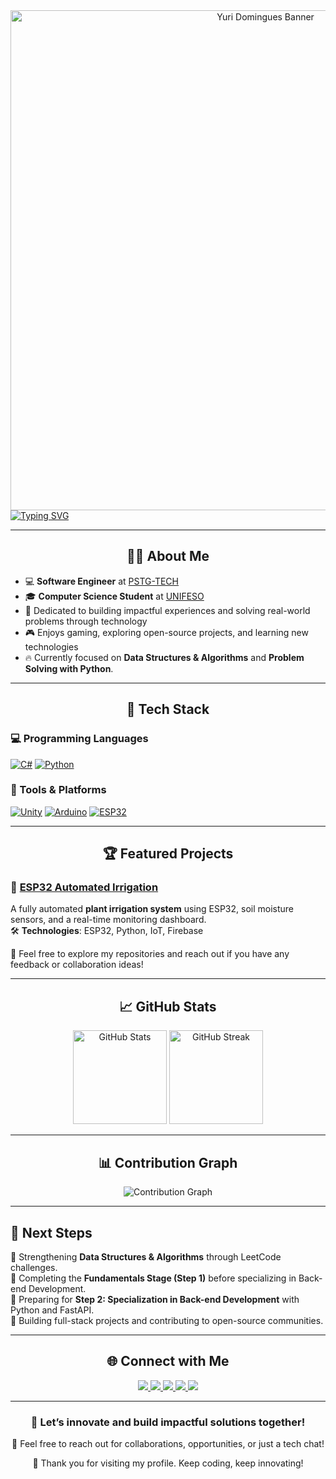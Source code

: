 <div align="center">
  <img src="https://i.imgur.com/QxWn3Ce.png" alt="Yuri Domingues Banner" width="800px" />
</div>

<a href="https://git.io/typing-svg">
  <img src="https://readme-typing-svg.demolab.com?font=Fira+Code&size=25&pause=1000&center=true&vCenter=true&width=500&height=40&lines=Game+Developer;Software+Engineer;Problem+Solver;Lifelong+Learner" alt="Typing SVG" />
</a>

---

<h2 align="center">🙋‍♂️ About Me</h2>

- 💻 **Software Engineer** at [PSTG-TECH](https://pstg.com.br/)  
- 🎓 **Computer Science Student** at [UNIFESO](https://www.unifeso.edu.br)   
- 🎯 Dedicated to building impactful experiences and solving real-world problems through technology  
- 🎮 Enjoys gaming, exploring open-source projects, and learning new technologies  
- 🔥 Currently focused on **Data Structures & Algorithms** and **Problem Solving with Python**.

---

<h2 align="center">🚀 Tech Stack</h2>

### 💻 Programming Languages
[![C#](https://img.shields.io/badge/-C%23-239120?style=for-the-badge&logo=c-sharp&logoColor=white)](https://docs.microsoft.com/en-us/dotnet/csharp/)
[![Python](https://img.shields.io/badge/-Python-3776AB?style=for-the-badge&logo=python&logoColor=white)](https://www.python.org/)

### 🔧 Tools & Platforms
[![Unity](https://img.shields.io/badge/-Unity-000000?style=for-the-badge&logo=unity&logoColor=white)](https://unity.com/)
[![Arduino](https://img.shields.io/badge/-Arduino-00979D?style=for-the-badge&logo=arduino&logoColor=white)](https://www.arduino.cc/)
[![ESP32](https://img.shields.io/badge/-ESP32-4C8C2D?style=for-the-badge&logo=espressif&logoColor=white)](https://www.espressif.com/)

---

<h2 align="center">🏆 Featured Projects</h2>

### 🌱 [ESP32 Automated Irrigation](https://github.com/yuridomingues/ESP32_Automated_Irrigation)
A fully automated **plant irrigation system** using ESP32, soil moisture sensors, and a real-time monitoring dashboard.  
🛠 **Technologies**: ESP32, Python, IoT, Firebase  

🚀 Feel free to explore my repositories and reach out if you have any feedback or collaboration ideas!

---

<h2 align="center">📈 GitHub Stats</h2>

<div align="center">
  <img src="https://github-readme-stats.vercel.app/api?username=yuridomingues&theme=github_dark&hide_border=true&show_icons=true" alt="GitHub Stats" height="150" />
  <img src="https://github-readme-streak-stats.herokuapp.com/?user=yuridomingues&theme=github-dark-blue&hide_border=true" alt="GitHub Streak" height="150" />
</div>

---

<h2 align="center">📊 Contribution Graph</h2>

<div align="center">
  <img src="https://github-readme-activity-graph.vercel.app/graph?username=yuridomingues&theme=github-dark&hide_border=true" alt="Contribution Graph" />
</div>

---

## 🎯 Next Steps
🔹 Strengthening **Data Structures & Algorithms** through LeetCode challenges.  
🔹 Completing the **Fundamentals Stage (Step 1)** before specializing in Back-end Development.  
🔹 Preparing for **Step 2: Specialization in Back-end Development** with Python and FastAPI.  
🔹 Building full-stack projects and contributing to open-source communities.  

---

<h2 align="center">🌐 Connect with Me</h2>

<div align="center">
  <a href="https://www.linkedin.com/in/yuri-domingues-63869b320/" target="_blank">
    <img src="https://img.shields.io/badge/LinkedIn-0077B5?style=for-the-badge&logo=linkedin&logoColor=white" />
  </a>
  <a href="https://instagram.com/dominguesyuri_" target="_blank">
    <img src="https://img.shields.io/badge/-Instagram-%23E4405F?style=for-the-badge&logo=instagram&logoColor=white" />
  </a>
  <a href="https://discord.com/users/1325894782857379981" target="_blank">
    <img src="https://img.shields.io/badge/Discord-7289DA?style=for-the-badge&logo=discord&logoColor=white" />
  </a>
  <a href="mailto:yuridomingues.contato@gmail.com">
    <img src="https://img.shields.io/badge/-Gmail-%23333?style=for-the-badge&logo=gmail&logoColor=white" />
  </a>
<a href="https://x.com/dominguesyuri_" target="_blank">
  <img src="https://img.shields.io/badge/X-000000?style=for-the-badge&logo=x&logoColor=white" />
</a>
</div>

---

<h3 align="center">🚀 Let’s innovate and build impactful solutions together!</h3>
<p align="center">💬 Feel free to reach out for collaborations, opportunities, or just a tech chat!</p>
<p align="center">🙏 Thank you for visiting my profile. Keep coding, keep innovating!</p>

